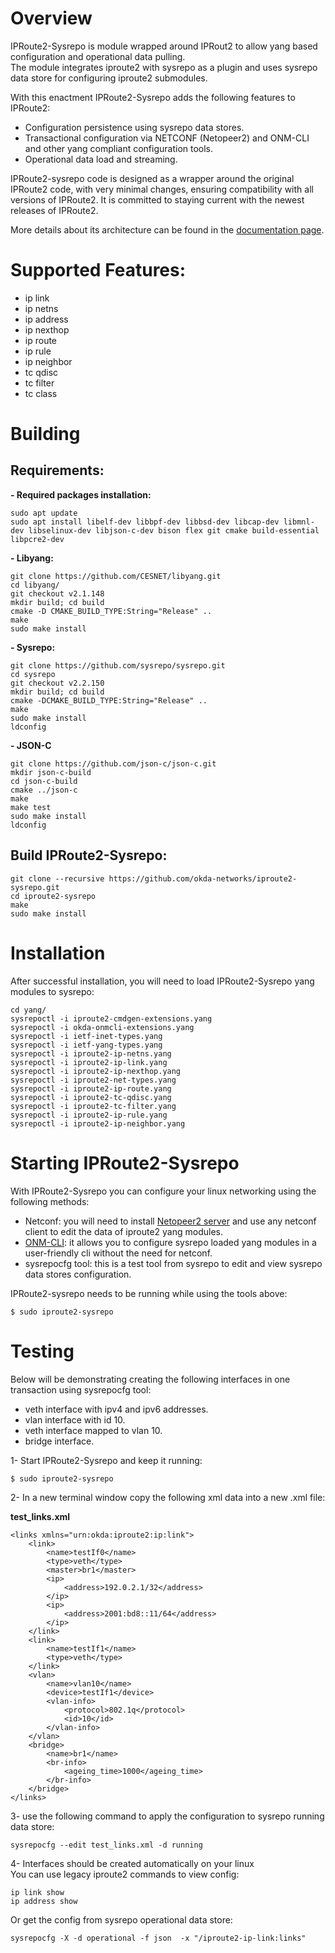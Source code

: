 # Overview
IPRoute2-Sysrepo is module wrapped around IPRout2 to allow yang based configuration and operational data pulling.  
The module integrates iproute2 with sysrepo as a plugin and uses sysrepo data store for configuring iproute2 submodules.  

With this enactment IPRoute2-Sysrepo adds the following features to IPRoute2:  
- Configuration persistence using sysrepo data stores.
- Transactional configuration via NETCONF (Netopeer2) and ONM-CLI and other yang compliant configuration tools.
- Operational data load and streaming.

IPRoute2-sysrepo code is designed as a wrapper around the original IPRoute2 code, with very minimal changes, ensuring compatibility with all versions of IPRoute2. It is committed to staying current with the newest releases of IPRoute2.  
  
More details about its architecture can be found in the [documentation page](https://okdanetworks.com/IPRoute2-Sysrepo/overview).  

# Supported Features:
- ip link
- ip netns
- ip address
- ip nexthop
- ip route
- ip rule
- ip neighbor
- tc qdisc
- tc filter
- tc class


# Building

## Requirements:

**- Required packages installation:**
```
sudo apt update
sudo apt install libelf-dev libbpf-dev libbsd-dev libcap-dev libmnl-dev libselinux-dev libjson-c-dev bison flex git cmake build-essential libpcre2-dev
```

**- Libyang:**
```
git clone https://github.com/CESNET/libyang.git
cd libyang/
git checkout v2.1.148
mkdir build; cd build
cmake -D CMAKE_BUILD_TYPE:String="Release" ..
make
sudo make install
```

**- Sysrepo:**
```
git clone https://github.com/sysrepo/sysrepo.git
cd sysrepo
git checkout v2.2.150
mkdir build; cd build
cmake -DCMAKE_BUILD_TYPE:String="Release" ..
make
sudo make install
ldconfig
``` 

**- JSON-C**
```
git clone https://github.com/json-c/json-c.git
mkdir json-c-build
cd json-c-build
cmake ../json-c
make
make test
sudo make install
ldconfig
```

## Build IPRoute2-Sysrepo:
```
git clone --recursive https://github.com/okda-networks/iproute2-sysrepo.git
cd iproute2-sysrepo
make
sudo make install
```

# Installation

After successful installation, you will need to load IPRoute2-Sysrepo yang modules to sysrepo:
```
cd yang/
sysrepoctl -i iproute2-cmdgen-extensions.yang
sysrepoctl -i okda-onmcli-extensions.yang
sysrepoctl -i ietf-inet-types.yang
sysrepoctl -i ietf-yang-types.yang
sysrepoctl -i iproute2-ip-netns.yang
sysrepoctl -i iproute2-ip-link.yang
sysrepoctl -i iproute2-ip-nexthop.yang
sysrepoctl -i iproute2-net-types.yang
sysrepoctl -i iproute2-ip-route.yang
sysrepoctl -i iproute2-tc-qdisc.yang
sysrepoctl -i iproute2-tc-filter.yang
sysrepoctl -i iproute2-ip-rule.yang
sysrepoctl -i iproute2-ip-neighbor.yang
```

# Starting IPRoute2-Sysrepo
With IPRoute2-Sysrepo you can configure your linux networking using the following methods:  
- Netconf: you will need to install [Netopeer2 server](https://github.com/CESNET/netopeer2) and use any netconf client to edit the data of iproute2 yang modules.
- [ONM-CLI](https://github.com/okda-networks/onm-cli): it allows you to configure sysrepo loaded yang modules in a user-friendly cli without the need for netconf.
- sysrepocfg tool: this is a test tool from sysrepo to edit and view sysrepo data stores configuration.

IPRoute2-sysrepo needs to be running while using the tools above:
```
$ sudo iproute2-sysrepo
```

# Testing
Below will be demonstrating creating the following interfaces in one transaction using sysrepocfg tool:  
- veth interface with ipv4 and ipv6 addresses.
- vlan interface with id 10.
- veth interface mapped to vlan 10.
- bridge interface.

1- Start IPRoute2-Sysrepo and keep it running:
```
$ sudo iproute2-sysrepo
```

2- In a new terminal window copy the following xml data into a new .xml file:  
  
**test_links.xml**
```
<links xmlns="urn:okda:iproute2:ip:link">
    <link>
        <name>testIf0</name>
        <type>veth</type>
        <master>br1</master>
        <ip>
            <address>192.0.2.1/32</address>
        </ip>
        <ip>
            <address>2001:bd8::11/64</address>
        </ip>
    </link>
    <link>
        <name>testIf1</name>
        <type>veth</type>
    </link>
    <vlan>
        <name>vlan10</name>
        <device>testIf1</device>
        <vlan-info>
            <protocol>802.1q</protocol>
            <id>10</id>
        </vlan-info>
    </vlan>
    <bridge>
        <name>br1</name>
        <br-info>
            <ageing_time>1000</ageing_time>
        </br-info>
    </bridge>
</links>
```

3- use the following command to apply the configuration to sysrepo running data store:
```
sysrepocfg --edit test_links.xml -d running
```

4- Interfaces should be created automatically on your linux  
You can use legacy iproute2 commands to view config:
```
ip link show
ip address show
```

Or get the config from sysrepo operational data store:
```
sysrepocfg -X -d operational -f json  -x "/iproute2-ip-link:links"
```
